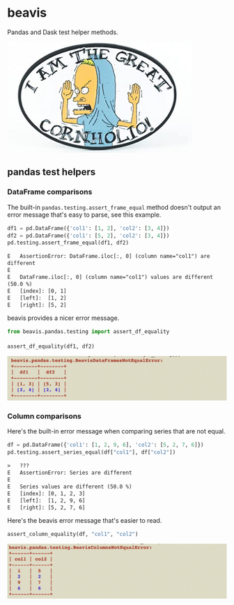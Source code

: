# beavis

Pandas and Dask test helper methods.

![cornholio](https://github.com/MrPowers/beavis/blob/main/images/cornholio.jpg)

## pandas test helpers

### DataFrame comparisons

The built-in `pandas.testing.assert_frame_equal` method doesn't output an error message that's easy to parse, see this example.

```python
df1 = pd.DataFrame({'col1': [1, 2], 'col2': [3, 4]})
df2 = pd.DataFrame({'col1': [5, 2], 'col2': [3, 4]})
pd.testing.assert_frame_equal(df1, df2)
```

```
E   AssertionError: DataFrame.iloc[:, 0] (column name="col1") are different
E
E   DataFrame.iloc[:, 0] (column name="col1") values are different (50.0 %)
E   [index]: [0, 1]
E   [left]:  [1, 2]
E   [right]: [5, 2]
```

beavis provides a nicer error message.

```python
from beavis.pandas.testing import assert_df_equality

assert_df_equality(df1, df2)
```

![BeavisDataFramesNotEqualError](https://github.com/MrPowers/beavis/blob/main/images/beavis_dataframes_not_equal_error.png)

### Column comparisons

Here's the built-in error message when comparing series that are not equal.

```python
df = pd.DataFrame({'col1': [1, 2, 9, 6], 'col2': [5, 2, 7, 6]})
pd.testing.assert_series_equal(df["col1"], df["col2"])
```

```
>   ???
E   AssertionError: Series are different
E
E   Series values are different (50.0 %)
E   [index]: [0, 1, 2, 3]
E   [left]:  [1, 2, 9, 6]
E   [right]: [5, 2, 7, 6]
```

Here's the beavis error message that's easier to read.

```python
assert_column_equality(df, "col1", "col2")
```

![BeavisColumnsNotEqualError](https://github.com/MrPowers/beavis/blob/main/images/beavis_columns_not_equal_error.png)

